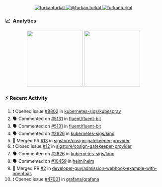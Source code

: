 <p align="center">
  <a href="https://linkedin.com/in/furkanturkal" target="blank">
    <img src="https://img.shields.io/badge/linkedin-%230077B5.svg?&style=for-the-badge&logo=linkedin&logoColor=white" alt="furkanturkal" />
  </a>
  <a href="https://medium.com/@furkan.turkal" target="blank">
    <img src="https://img.shields.io/badge/medium-%2312100E.svg?&style=for-the-badge&logo=medium&logoColor=white" alt="@furkan.turkal" />
  </a>
  <a href="https://twitter.com/furkanturkaI" target="blank">
    <img src="https://img.shields.io/badge/Twitter-1DA1F2?style=for-the-badge&logo=twitter&logoColor=white" alt="furkanturkaI" />
  </a>
</p>

### 📈 &nbsp;Analytics

<p align="center">
  <a href="https://coderstats.net/github/#Dentrax">
    <img height="180em" src="https://github-readme-stats-eight-theta.vercel.app/api?username=Dentrax&show_icons=true&theme=algolia&include_all_commits=true&count_private=true&line_height=26"/>
    <img height="180em" src="https://github-readme-stats-eight-theta.vercel.app/api/top-langs/?username=Dentrax&layout=compact&langs_count=8&theme=algolia&line_height=26"/>
  </a>
</p>

### :zap: Recent Activity

<!--START_SECTION:activity-->
1. ❗️ Opened issue [#8802](https://github.com/kubernetes-sigs/kubespray/issues/8802) in [kubernetes-sigs/kubespray](https://github.com/kubernetes-sigs/kubespray)
2. 🗣 Commented on [#5131](https://github.com/fluent/fluent-bit/issues/5131) in [fluent/fluent-bit](https://github.com/fluent/fluent-bit)
3. 🗣 Commented on [#5131](https://github.com/fluent/fluent-bit/issues/5131) in [fluent/fluent-bit](https://github.com/fluent/fluent-bit)
4. 🗣 Commented on [#2626](https://github.com/kubernetes-sigs/kind/issues/2626) in [kubernetes-sigs/kind](https://github.com/kubernetes-sigs/kind)
5. 🎉 Merged PR [#13](https://github.com/sigstore/cosign-gatekeeper-provider/pull/13) in [sigstore/cosign-gatekeeper-provider](https://github.com/sigstore/cosign-gatekeeper-provider)
6. ❗️ Closed issue [#12](https://github.com/sigstore/cosign-gatekeeper-provider/issues/12) in [sigstore/cosign-gatekeeper-provider](https://github.com/sigstore/cosign-gatekeeper-provider)
7. 🗣 Commented on [#2626](https://github.com/kubernetes-sigs/kind/issues/2626) in [kubernetes-sigs/kind](https://github.com/kubernetes-sigs/kind)
8. 🗣 Commented on [#10459](https://github.com/helm/helm/issues/10459) in [helm/helm](https://github.com/helm/helm)
9. 🎉 Merged PR [#2](https://github.com/developer-guy/admission-webhook-example-with-openfaas/pull/2) in [developer-guy/admission-webhook-example-with-openfaas](https://github.com/developer-guy/admission-webhook-example-with-openfaas)
10. ❗️ Opened issue [#47001](https://github.com/grafana/grafana/issues/47001) in [grafana/grafana](https://github.com/grafana/grafana)
<!--END_SECTION:activity-->

